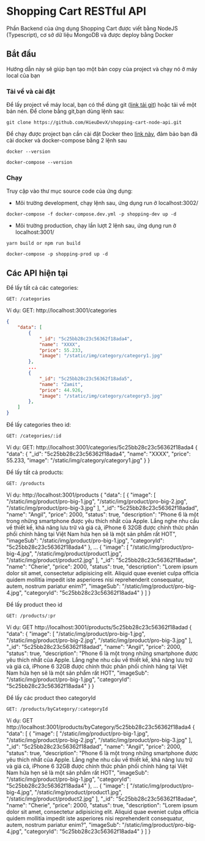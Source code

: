 # Shopping Cart RESTful API

Phần Backend của ứng dụng Shopping Cart được viết bằng NodeJS (Typescript), cơ sở dữ liệu MongoDB và được deploy bằng Docker

## Bắt đầu
Hướng dẫn này sẽ giúp bạn tạo một bản copy của project và chạy nó ở máy local của bạn

### Tải về và cài đặt
Để lấy project về máy local, bạn có thể dùng git ([link tải git](https://git-scm.com/downloads)) hoặc tải về một bản nén.
Để clone bằng git,bạn dùng lệnh sau:

```
git clone https://github.com/HieuDevX/shopping-cart-node-api.git
```
Để chạy được project bạn cần cài đặt Docker theo [link này](https://docs.docker.com/install/), đảm bảo bạn đã cài docker và docker-compose bằng 2 lệnh sau
```
docker --version
```
```
docker-compose --version
```

### Chạy
Truy cập vào thư mục source code của ứng dụng:
- Môi trường development, chạy lệnh sau, ứng dụng run ở localhost:3002/
```
docker-compose -f docker-compose.dev.yml -p shopping-dev up -d
```

- Môi trường production, chạy lần lượt 2 lệnh sau, ứng dụng run ở localhost:3001/
```
yarn build or npm run build
```
```
docker-compose -p shopping-prod up -d
```

## Các API hiện tại
Để lấy tất cả các categories:
```
GET: /categories
```
Ví dụ: GET: http://localhost:3001/categories
```json
{
    "data": [
        {
            "_id": "5c25bb28c23c56362f18ada4",
            "name": "XXXX",
            "price": 55.233,
            "image": "/static/img/category/category1.jpg"
        },
        ...
        {
            "_id": "5c25bb28c23c56362f18ada5",
            "name": "Zamit",
            "price": 44.926,
            "image": "/static/img/category/category3.jpg"
        },
    ]
}
```

Để lấy categories theo id:
```
GET: /categories/:id
```
Ví dụ: GET: http://localhost:3001/categories/5c25bb28c23c56362f18ada4
{
    "data": {
        "_id": "5c25bb28c23c56362f18ada4",
        "name": "XXXX",
        "price": 55.233,
        "image": "/static/img/category/category1.jpg"
    }
}

Để lấy tất cả products:
```
GET: /products
```
Ví dụ: http://localhost:3001/products
{
    "data": [
        {
            "image": [
                "/static/img/product/pro-big-1.jpg",
                "/static/img/product/pro-big-2.jpg",
                "/static/img/product/pro-big-3.jpg"
            ],
            "_id": "5c25bb28c23c56362f18adad",
            "name": "Angil",
            "price": 2000,
            "status": true,
            "description": "Phone 6 là một trong những smartphone được yêu thích nhất của Apple. Lắng nghe nhu cầu về thiết kế, khả năng lưu trữ và giá cả, iPhone 6 32GB được chính thức phân phối chính hãng tại Việt Nam hứa hẹn sẽ là một sản phẩm rất HOT",
            "imageSub": "/static/img/product/pro-big-1.jpg",
            "categoryId": "5c25bb28c23c56362f18ada4"
        },
        ...
        {
            "image": [
                "/static/img/product/pro-big-4.jpg",
                "/static/img/product/product1.jpg",
                "/static/img/product/product2.jpg"
            ],
            "_id": "5c25bb28c23c56362f18adae",
            "name": "Cherie",
            "price": 2000,
            "status": true,
            "description": "Lorem ipsum dolor sit amet, consectetur adipisicing elit. Aliquid quae eveniet culpa officia quidem mollitia impedit iste asperiores nisi reprehenderit consequatur, autem, nostrum pariatur enim?",
            "imageSub": "/static/img/product/pro-big-4.jpg",
            "categoryId": "5c25bb28c23c56362f18ada4"
        }
    ]
}

Để lấy product theo id
```
GET: /products/:pr
```
Ví dụ: GET http://localhost:3001/products/5c25bb28c23c56362f18adad
{
    "data": {
        "image": [
            "/static/img/product/pro-big-1.jpg",
            "/static/img/product/pro-big-2.jpg",
            "/static/img/product/pro-big-3.jpg"
        ],
        "_id": "5c25bb28c23c56362f18adad",
        "name": "Angil",
        "price": 2000,
        "status": true,
        "description": "Phone 6 là một trong những smartphone được yêu thích nhất của Apple. Lắng nghe nhu cầu về thiết kế, khả năng lưu trữ và giá cả, iPhone 6 32GB được chính thức phân phối chính hãng tại Việt Nam hứa hẹn sẽ là một sản phẩm rất HOT",
        "imageSub": "/static/img/product/pro-big-1.jpg",
        "categoryId": "5c25bb28c23c56362f18ada4"
    }
}

Để lấy các product theo categoryId
```
GET: /products/byCategory/:categoryId
```
Ví dụ: GET http://localhost:3001/products/byCategory/5c25bb28c23c56362f18ada4
{
    "data": [
        {
            "image": [
                "/static/img/product/pro-big-1.jpg",
                "/static/img/product/pro-big-2.jpg",
                "/static/img/product/pro-big-3.jpg"
            ],
            "_id": "5c25bb28c23c56362f18adad",
            "name": "Angil",
            "price": 2000,
            "status": true,
            "description": "Phone 6 là một trong những smartphone được yêu thích nhất của Apple. Lắng nghe nhu cầu về thiết kế, khả năng lưu trữ và giá cả, iPhone 6 32GB được chính thức phân phối chính hãng tại Việt Nam hứa hẹn sẽ là một sản phẩm rất HOT",
            "imageSub": "/static/img/product/pro-big-1.jpg",
            "categoryId": "5c25bb28c23c56362f18ada4"
        },
        ...
        {
            "image": [
                "/static/img/product/pro-big-4.jpg",
                "/static/img/product/product1.jpg",
                "/static/img/product/product2.jpg"
            ],
            "_id": "5c25bb28c23c56362f18adae",
            "name": "Cherie",
            "price": 2000,
            "status": true,
            "description": "Lorem ipsum dolor sit amet, consectetur adipisicing elit. Aliquid quae eveniet culpa officia quidem mollitia impedit iste asperiores nisi reprehenderit consequatur, autem, nostrum pariatur enim?",
            "imageSub": "/static/img/product/pro-big-4.jpg",
            "categoryId": "5c25bb28c23c56362f18ada4"
        }
    ]
}
